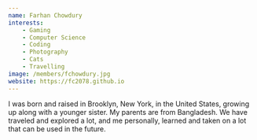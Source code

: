```yaml
---
name: Farhan Chowdury
interests: 
    - Gaming
    - Computer Science
    - Coding
    - Photography
    - Cats
    - Travelling
image: /members/fchowdury.jpg
website: https://fc2078.github.io
---
```


I was born and raised in Brooklyn, New York, in the United States, growing up along with a younger sister. My parents are from Bangladesh. We have traveled and explored a lot, and me personally, learned and taken on a lot that can be used in the future.